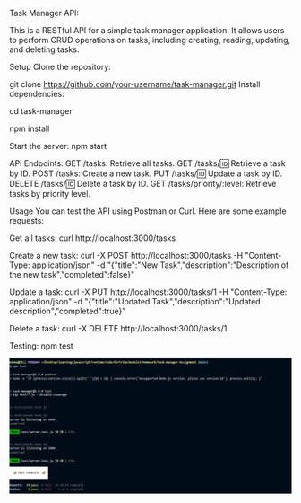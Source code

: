 Task Manager API:

This is a RESTful API for a simple task manager application. It allows users to perform CRUD operations on tasks, including creating, reading, updating, and deleting tasks.

Setup
Clone the repository:

git clone https://github.com/your-username/task-manager.git
Install dependencies:


cd task-manager


npm install

Start the server:
npm start

API Endpoints:
GET /tasks: 
           Retrieve all tasks.
GET /tasks/:id: 
             Retrieve a task by ID.
POST /tasks: 
          Create a new task.
PUT /tasks/:id:
            Update a task by ID.
DELETE /tasks/:id:
              Delete a task by ID.
GET /tasks/priority/:level: 
            Retrieve tasks by priority level.


Usage
You can test the API using Postman or Curl. Here are some example requests:

Get all tasks:
curl http://localhost:3000/tasks

Create a new task:
curl -X POST http://localhost:3000/tasks -H "Content-Type: application/json" -d "{\"title\":\"New Task\",\"description\":\"Description of the new task\",\"completed\":false}"

Update a task:
curl -X PUT http://localhost:3000/tasks/1 -H "Content-Type: application/json" -d "{\"title\":\"Updated Task\",\"description\":\"Updated description\",\"completed\":true}"


Delete a task:
curl -X DELETE http://localhost:3000/tasks/1

Testing:
npm test

![alt text](image.png)